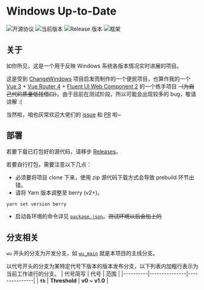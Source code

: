 # Windows Up-to-Date

![开源协议](https://img.shields.io/github/license/crrashh1542/win-uptime)
![当前版本](https://img.shields.io/github/package-json/v/crrashh1542/win-uptime)
![Release 版本](https://img.shields.io/github/v/release/crrashh1542/win-uptime?include_prereleases)
![框架](https://img.shields.io/badge/framework-Vue%203-3fb984)

## 关于
如你所见，这是一个用于反映 Windows 系统各版本情况实时进展的项目。  
  
这是受到 [ChangeWindows](https://changewindows.org) 项目启发而制作的一个便民项目，也算作我的一个 [Vue 3](https://github.com/vuejs/core) + [Vue Router 4](https://github.com/vuejs/router) + [Fluent UI Web Component 2](https://github.com/microsoft/fluentui/tree/master/packages/web-components) 的一个练手项目 ~~（为自己代码质量低找借口）~~。由于目前在测试阶段，所以可能会出现较多的 bug，敬请谅解 :(  

当然啦，咱也灰常欢迎大佬们的 [issue](https://github.com/crrashh1542/win-up-to-date/issues) 和 [PR](https://github.com/crrashh1542/win-up-to-date/pulls) 啦~  
  
## 部署
若要下载已打包好的源代码，请移步 [Releases](https://github.com/crrashh1542/win-up-to-date/releases)。  
  
若要自行打包，需要注意以下几点：
* 必须要将项目 clone 下来，使用 zip 源代码下载方式会导致 prebuild 环节出错。
* 请将 Yarn 版本调整至 berry (v2+)。
```bash
yarn set version berry
```
* 启动各环境的命令详见 [`package.json`](./package.json)。~~测试环境以后会加上的~~

## 分支相关
`wu` 开头的分支为开发分支，如 
[`wu_main`](https://github.com/crrashh1542/win-up-to-date/tree/wu_main) 就是本项目的主线分支。

以代号开头的分支为某特定代号下版本的版本发布分支，以下列表内加粗行表示为当前工作进行的分支。
| 代号简写  | 代号          | 范围          |
|----------|---------------|---------------|
| **`th`** | **Threshold** | **v0 ~ v1.0** |
